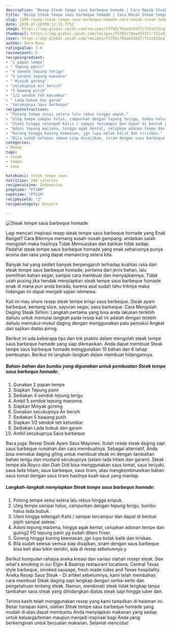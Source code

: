 ```yaml
---
description: "Resep Steak tempe saus barbeque homade | Cara Masak Steak tempe saus barbeque homade Yang Bikin Ngiler"
title: "Resep Steak tempe saus barbeque homade | Cara Masak Steak tempe saus barbeque homade Yang Bikin Ngiler"
slug: 1290-resep-steak-tempe-saus-barbeque-homade-cara-masak-steak-tempe-saus-barbeque-homade-yang-bikin-ngiler
date: 2020-07-26T09:11:15.775Z
image: https://img-global.cpcdn.com/recipes/f5795c79aad19327/751x532cq70/steak-tempe-saus-barbeque-homade-foto-resep-utama.jpg
thumbnail: https://img-global.cpcdn.com/recipes/f5795c79aad19327/751x532cq70/steak-tempe-saus-barbeque-homade-foto-resep-utama.jpg
cover: https://img-global.cpcdn.com/recipes/f5795c79aad19327/751x532cq70/steak-tempe-saus-barbeque-homade-foto-resep-utama.jpg
author: Vera Bass
ratingvalue: 3.8
reviewcount: 6
recipeingredient:
- "2 papan tempe"
- " Tepung panir"
- "4 sendok tepung terigu"
- "5 sendok tepung maezena"
- " Minyak goreng"
- "secukupnya Air bersih"
- "5 bawang putih"
- "1/2 sendok teh ketumbar"
- " Lada bubuk dan garam"
- "secukupnya Saus barbeque"
recipeinstructions:
- "Potong tempe sesui selera lalu rebus hingga empuk."
- "Uleg tempe sampai halus, campurkan dengan tepung terigu, bumbu halus lada bubuk."
- "Uleni hingga setengah Kalis / sampai tercampur dan dapat di bentuk pipih sampai selese."
- "Adoni tepung maizena, hingga agak kental, celupkan adonan tempe dan guling2 PD tepung panir yg sudah ditaro friser."
- "Goreng hingga kuning keemasan, jgn lupa bolak balik dan tiriskan."
- "Bila sudah selesai semua siap disajikan, siram dengan saus barbeque bisa beli atau bikin sendiri, ada di resep sebelumnya y."
categories:
- Resep
tags:
- steak
- tempe
- saus

katakunci: steak tempe saus 
nutrition: 248 calories
recipecuisine: Indonesian
preptime: "PT16M"
cooktime: "PT51M"
recipeyield: "2"
recipecategory: Dessert

---
```



![Steak tempe saus barbeque homade](https://img-global.cpcdn.com/recipes/f5795c79aad19327/751x532cq70/steak-tempe-saus-barbeque-homade-foto-resep-utama.jpg)

Lagi mencari inspirasi resep steak tempe saus barbeque homade yang Enak Banget? Cara Bikinnya memang susah-susah gampang. andaikan salah mengolah maka hasilnya Tidak Memuaskan dan bahkan tidak sedap. Padahal steak tempe saus barbeque homade yang enak seharusnya punya aroma dan rasa yang dapat memancing selera kita.

Banyak hal yang sedikit banyak berpengaruh terhadap kualitas rasa dari steak tempe saus barbeque homade, pertama dari jenis bahan, lalu pemilihan bahan segar, sampai cara membuat dan menyajikannya. Tidak usah pusing jika hendak menyiapkan steak tempe saus barbeque homade enak di mana pun anda berada, karena asal sudah tahu triknya maka hidangan ini dapat menjadi sajian istimewa.

Kali ini mau share resep steak tempe krispi saus berbeque. Steak ayam barbeque, kentang slice, sayuran segar, saos barbeque. Cara Mengolah Daging Steak Sirloin: Langkah pertama yang bisa anda lakukan terlebih dahulu untuk memulai langkah pada resep kali ini adalah dengan telebih dahulu memukul-mukul daging dengan menggunakan palu pemukul Angkat dan sajikan diatas piring.


Berikut ini ada beberapa tips dan trik praktis dalam mengolah steak tempe saus barbeque homade yang siap dikreasikan. Anda dapat membuat Steak tempe saus barbeque homade menggunakan 10 bahan dan 6 tahap pembuatan. Berikut ini langkah-langkah dalam membuat hidangannya.

<!--inarticleads1-->

##### Bahan-bahan dan bumbu yang digunakan untuk pembuatan Steak tempe saus barbeque homade:

1. Gunakan 2 papan tempe
1. Siapkan  Tepung panir
1. Sediakan 4 sendok tepung terigu
1. Ambil 5 sendok tepung maezena
1. Siapkan  Minyak goreng
1. Gunakan secukupnya Air bersih
1. Sediakan 5 bawang putih
1. Siapkan 1/2 sendok teh ketumbar
1. Sediakan  Lada bubuk dan garam
1. Ambil secukupnya Saus barbeque


Baca juga: Resep Steak Ayam Saus Mayones. Itulah resep steak daging sapi saus barbeque rumahan dan cara membuatnya. Sebagai alternatif, Anda bisa memakai daging giling untuk membuat steak ini dengan tambahan bahan terigu dan mustard secukupnya (selain lada hitam dan garam). Steak tempe ala Royco dan Diah Didi bisa menggunakan saus tomat, saus teriyaki, saus lada hitam, saus barbeque, saus tiram, atau mengkombinasikan bahan saus tomat dengan saus tiram hasilnya kuah saus yang mantap. 

<!--inarticleads2-->

##### Langkah-langkah menyiapkan Steak tempe saus barbeque homade:

1. Potong tempe sesui selera lalu rebus hingga empuk.
1. Uleg tempe sampai halus, campurkan dengan tepung terigu, bumbu halus lada bubuk.
1. Uleni hingga setengah Kalis / sampai tercampur dan dapat di bentuk pipih sampai selese.
1. Adoni tepung maizena, hingga agak kental, celupkan adonan tempe dan guling2 PD tepung panir yg sudah ditaro friser.
1. Goreng hingga kuning keemasan, jgn lupa bolak balik dan tiriskan.
1. Bila sudah selesai semua siap disajikan, siram dengan saus barbeque bisa beli atau bikin sendiri, ada di resep sebelumnya y.


Berikut kumpulan rahasia aneka kreasi dan variasi olahan resepi steak. See what&#39;s smoking in our Elgin &amp; Bastrop restaurant locations. Central Texas style barbeque, smoked sausage, fresh made sides and Texas hospitality. Aneka Resep Saus Steak - Di artikel sebelumnya, kami telah membahas cara membuat Steak daging sapi lengkap dengan serba-serbi dan pengetahuan tentang steak. Namun, menikmati steak tidak lengkap tanpa tambahan saus steak yang dihidangkan diatas steak sapi hingga luber dan. 

Terima kasih telah menggunakan resep yang kami tampilkan di halaman ini. Besar harapan kami, olahan Steak tempe saus barbeque homade yang mudah di atas dapat membantu Anda menyiapkan makanan yang sedap untuk keluarga/teman maupun menjadi inspirasi bagi Anda yang berkeinginan untuk berjualan makanan. Selamat mencoba!

